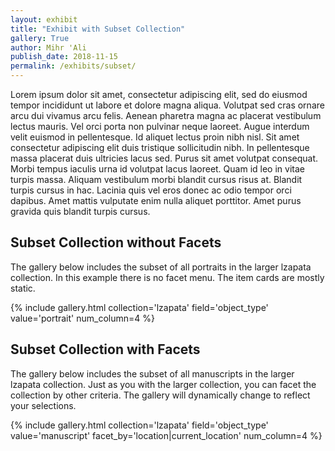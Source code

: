 ```yaml
---
layout: exhibit
title: "Exhibit with Subset Collection"
gallery: True
author: Mihr 'Ali
publish_date: 2018-11-15
permalink: /exhibits/subset/
---
```


Lorem ipsum dolor sit amet, consectetur adipiscing elit, sed do eiusmod tempor incididunt ut labore et dolore magna aliqua. Volutpat sed cras ornare arcu dui vivamus arcu felis. Aenean pharetra magna ac placerat vestibulum lectus mauris. Vel orci porta non pulvinar neque laoreet. Augue interdum velit euismod in pellentesque. Id aliquet lectus proin nibh nisl. Sit amet consectetur adipiscing elit duis tristique sollicitudin nibh. In pellentesque massa placerat duis ultricies lacus sed. Purus sit amet volutpat consequat. Morbi tempus iaculis urna id volutpat lacus laoreet. Quam id leo in vitae turpis massa. Aliquam vestibulum morbi blandit cursus risus at. Blandit turpis cursus in hac. Lacinia quis vel eros donec ac odio tempor orci dapibus. Amet mattis vulputate enim nulla aliquet porttitor. Amet purus gravida quis blandit turpis cursus.


## Subset Collection without Facets

The gallery below includes the subset of all portraits in the larger lzapata collection. In this example there is no facet menu. The item cards are mostly static. 

{% include gallery.html collection='lzapata' field='object_type' value='portrait' num_column=4 %}


## Subset Collection with Facets

The gallery below includes the subset of all manuscripts in the larger lzapata collection. Just as you with the larger collection, you can facet the collection by other criteria. The gallery will dynamically change to reflect your selections.

{% include gallery.html collection='lzapata' field='object_type' value='manuscript' facet_by='location|current_location' num_column=4 %}




